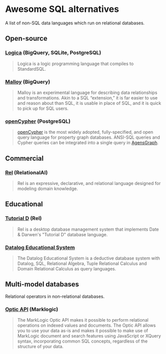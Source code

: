# Awesome SQL alternatives
A list of non-SQL data languages which run on relational databases.

## Open-source

### [Logica](https://github.com/EvgSkv/logica) (BigQuery, SQLite, PostgreSQL)
> Logica is a logic programming language that compiles to StandardSQL.

### [Malloy](https://github.com/looker-open-source/malloy) (BigQuery)
> Malloy is an experimental language for describing data relationships and transformations. Akin to a SQL “extension,” it is far easier to use and reason about than SQL, it is usable in place of SQL, and it is quick to pick up for SQL users.

### [openCypher](https://github.com/bitnine-oss/agensgraph) (PostgreSQL)
> [openCypher](http://opencypher.org/) is the most widely adopted, fully-specified, and open query language for property graph databases. ANSI-SQL queries and Cypher queries can be integrated into a single query in [AgensGraph](https://bitnine.net/agensgraph/).

## Commercial

### [Rel](https://docs.relational.ai/rel/intro/overview/) (RelationalAI)

> Rel is an expressive, declarative, and relational language designed for modeling domain knowledge.

## Educational

### [Tutorial D](https://github.com/DaveVoorhis/Rel) (Rel)
> Rel is a desktop database management system that implements Date & Darwen's "Tutorial D" database language.

### [Datalog Educational System](http://des.sourceforge.net/)
> The Datalog Educational System is a deductive database system with Datalog, SQL, Relational Algebra, Tuple Relational Calculus and Domain Relational Calculus as query languages. 

## Multi-model databases
Relational operators in non-relational databases.

### [Optic API](https://docs.marklogic.com/guide/app-dev/OpticAPI) (Marklogic)
> The MarkLogic Optic API makes it possible to perform relational operations on indexed values and documents. The Optic API allows you to use your data as-is and makes it possible to make use of MarkLogic document and search features using JavaScript or XQuery syntax, incorporating common SQL concepts, regardless of the structure of your data.

